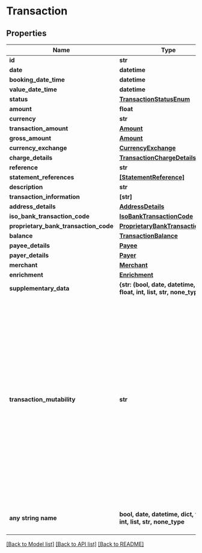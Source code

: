 # Transaction


## Properties
Name | Type | Description | Notes
------------ | ------------- | ------------- | -------------
**id** | **str** |  | [optional] 
**date** | **datetime** |  | [optional] 
**booking_date_time** | **datetime** |  | [optional] 
**value_date_time** | **datetime** |  | [optional] 
**status** | [**TransactionStatusEnum**](TransactionStatusEnum.md) |  | [optional] 
**amount** | **float** |  | [optional] 
**currency** | **str** |  | [optional] 
**transaction_amount** | [**Amount**](Amount.md) |  | [optional] 
**gross_amount** | [**Amount**](Amount.md) |  | [optional] 
**currency_exchange** | [**CurrencyExchange**](CurrencyExchange.md) |  | [optional] 
**charge_details** | [**TransactionChargeDetails**](TransactionChargeDetails.md) |  | [optional] 
**reference** | **str** |  | [optional] 
**statement_references** | [**[StatementReference]**](StatementReference.md) |  | [optional] 
**description** | **str** |  | [optional] 
**transaction_information** | **[str]** |  | [optional] 
**address_details** | [**AddressDetails**](AddressDetails.md) |  | [optional] 
**iso_bank_transaction_code** | [**IsoBankTransactionCode**](IsoBankTransactionCode.md) |  | [optional] 
**proprietary_bank_transaction_code** | [**ProprietaryBankTransactionCode**](ProprietaryBankTransactionCode.md) |  | [optional] 
**balance** | [**TransactionBalance**](TransactionBalance.md) |  | [optional] 
**payee_details** | [**Payee**](Payee.md) |  | [optional] 
**payer_details** | [**Payer**](Payer.md) |  | [optional] 
**merchant** | [**Merchant**](Merchant.md) |  | [optional] 
**enrichment** | [**Enrichment**](Enrichment.md) |  | [optional] 
**supplementary_data** | **{str: (bool, date, datetime, dict, float, int, list, str, none_type)}** |  | [optional] 
**transaction_mutability** | **str** | __Optional__. Specifies the Mutability of the Transaction record.&lt;ul&gt;&lt;li&gt;A transaction with a &#x60;Status&#x60; of &#x60;Pending&#x60; is mutable.&lt;/li&gt;&lt;li&gt;A transaction with a &#x60;Status&#x60; of &#x60;Booked&#x60; where the &#x60;TransactionMutability&#x60; flag is not specified is not guaranteed to be immutable (although in most instances it will be).&lt;/li&gt;&lt;li&gt;A transaction with a &#x60;Status&#x60; of &#x60;Booked&#x60; with the &#x60;TransactionMutability&#x60; flag set to &#x60;Immutable&#x60; is immutable.&lt;/li&gt;&lt;li&gt;A transaction with a &#x60;Status&#x60; of &#x60;Booked&#x60; with the &#x60;TransactionMutability&#x60; flag set to &#x60;Mutable&#x60; is mutable.&lt;/li&gt;&lt;/ul&gt; | [optional] 
**any string name** | **bool, date, datetime, dict, float, int, list, str, none_type** | any string name can be used but the value must be the correct type | [optional]

[[Back to Model list]](../README.md#documentation-for-models) [[Back to API list]](../README.md#documentation-for-api-endpoints) [[Back to README]](../README.md)


